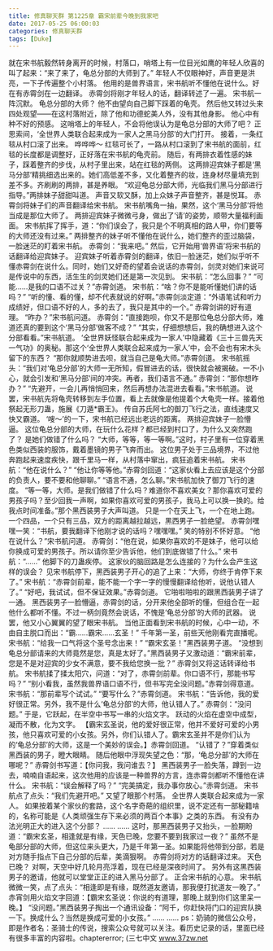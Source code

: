 ```yaml
---
title: 修真聊天群 第1225章 霸宋前辈今晚到我家吧
date: 2017-05-25 06:00:03
categories: 修真聊天群
tags: [Duke]
---
```


就在宋书航毅然转身离开的时候，村落口，哨塔上有一位目光如鹰的年轻人欣喜的叫了起来：“来了来了，龟总分部的大师到了。”
年轻人不仅眼神好，声音更是洪亮，一下子传遍整个小村落。
他用的是兽界语言，宋书航听不懂他在说什么。好在有赤霄剑在一边翻译。
赤霄剑将刚才年轻人的话，翻译转述了一遍。
宋书航一阵沉默。
龟总分部的大师？
他不由望向自己脚下踩着的龟壳。
然后他又转过头来四处观望——在这村落附近，除了他和功德蛇美人外，没有其他身影。
他心中有种不好的预感。
这哨塔上的年轻人，不会将他误认为是龟总分部的大师了吧？
正思索间，‘全世界人类联合起来成为一家人之黑马分部’的大门打开。
接着，一条红毯从村口滚了出来。
哗哗哗～
红毯可长了，一路从村口滚到了宋书航的面前，红毯的长度都是调整好，正好落在宋书航的龟壳前。
随后，有两排衣着性感的妹子，踩着整齐的步伐，从村子里出来，站在红毯的两侧。
这两排迎宾妹子都是‘黑马分部’精挑细选出来的。她们高低差不多，又化着整齐的妆，连身材尽量填充到差不多。齐刷刷的两排，甚是养眼。
“欢迎龟总分部大师，光临我们黑马分部进行指导。”两排妹子甜甜叫道。
声音又软又酥，加上众妹子声音整齐，甚是悦耳。
赤霄剑将妹子们的声音翻译给宋书航。
宋书航嘴角一抽，果然，这个‘黑马分部’将他当成是那位大师了。
两排迎宾妹子微微弓身，做出了‘请’的姿势，顺带大量福利画面。
宋书航挥了挥手，道：“你们误会了，我只是个不明真相的路人甲，你们要等的大师还没有过来。”
两排整齐的妹子听不懂他在说什么，她们整齐的歪过脑袋，一脸迷茫的盯着宋书航。
赤霄剑：“我来吧。”
然后，它开始用‘兽界语’将宋书航的话翻译给迎宾妹子。
迎宾妹子听着赤霄剑的翻译，依旧一脸迷茫，她们似乎听不懂赤霄剑在说什么。同时，她们又好奇的望着会说话的赤霄剑，剑灵对她们来说可是传说中的东西，活生生的剑灵她们还是第一次见到。
宋书航：“怎么回事？”
“可能……是我的口语不过关？”赤霄剑道。
宋书航：“啥？你不是能听懂她们讲的话吗？”
“听的懂、看的懂，却不代表就说的好啊。”赤霄剑淡定道：“外语笔试和听力成绩好，但口语不好的人，多的去了，我只是其中的一个。”
赤霄剑讲的好有道理。
“昨办？”宋书航问道。
赤霄剑：“直接跑呗，你又不是那位龟总分部大师，难道还真的要到这个‘黑马分部’做客不成？”
“其实，仔细想想后，我的确想进入这个分部看看。”宋书航道。
‘全世界妖怪联合起来成为一家人’中隐藏着《三十三兽先天一气功》的奥秘。那这个‘全世界人类联合起来成为一家人’中，会不会也有宋木头留下的东西？
“那你就顺势进去呗，就当自己是龟大师。”赤霄剑道。
宋书航摇头：“我们对‘龟总分部’的大师一无所知，假冒进去的话，很快就会被揭破。一不小心，就会引发和‘黑马分部’间的冲突。再者，我们语言不通。”
赤霄剑：“那你想昨办？”
“先避开，一会儿再悄悄回来，然后再想办法混进去看看。”宋书航道。
说罢，宋书航先将龟壳转移到左手位置，看上去就像是他提着个大龟壳一样。接着他祭起无形刀蛊，施展《刀遁*霸王》。
传自苏氏阿七的御刀飞行之法，直线速度又快又霸道。
‘嗖～’的一下，宋书航已经远出老远的距离。
两排迎宾妹子一脸懵逼。
这位龟总分部的大师，在玩什么花样？都已经到村口了，为什么又突然跑了？
是她们做错了什么吗？
“大师，等等，等一等啊。”这时，村子里有一位穿着黑色类似西装的服饰，戴着墨镜的男子飞奔而出。
这位男子处于三品境界，不过他奔跑起来速度疾快，跟千里马一样，从村落中窜出，疯狂追着宋书航。
宋书航：“他在说什么？”
“他让你等等他。”赤霄剑回道：“这家伙看上去应该是这个分部的负责人，要不要和他聊聊。”
“语言不通，怎么聊。”宋书航加快了御刀飞行的速度。
“等一等，大师。是我们做错了什么吗？难道你不喜欢美女？那你喜欢可爱的男孩子吗？至少回我一声啊，如果你喜欢可爱的男孩子，我马上可以换一换的。给我点时间准备。”那个黑西装男子大声叫道。
只是一个在天上飞，一个在地上跑。一个四品，一个只有三品，双方的距离越拉越远，黑西男子一脸绝望。
赤霄剑嘿嘿一笑：“书航，要我翻译下他刚才说的话吗？嘿嘿嘿。”
笑的特别不怀好意。
“他在说什么？”宋书航问道。
赤霄剑：“他在说，如果你喜欢的不是妹子，他可以给你换成可爱的男孩子。所以请你至少告诉他，他们到底做错了什么。”
宋书航：“……”
他脚下的刀蛊疾停。
这家伙的脑回路是怎么连接的？为什么会产生这样的误会？
见宋书航停下，黑西装男子开心的追了上来：“大师，你终于肯停下来了。”
宋书航：“赤霄剑前辈，能不能一个字一字的慢慢翻译给他听，说他认错人了。”
“好吧，我试试，但不保证效果。”赤霄剑道。
它啪啦啪啦的跟黑西装男子讲了一通。
黑西装男子一脸懵逼，赤霄剑的话，分开来他全部听的懂，但组合在一起他什么都听不懂。不过一柄剑竟然会说话，不愧是‘龟总分部’的大师的武器。
说罢，他又小心翼翼的望了眼宋书航。
当他正面看到宋书航的时候，心中一动，不由自主脱口而出：“霸……霸宋……玄圣！”
千年第一圣，前些天他刚看完直播呢。
宋书航：“给我一口气将这个圣号念出来！”
“霸宋玄圣！”黑西装男子道。
“没想到龟总分部请来的大师竟然是您，真是太好了。”黑西装男子又激动道：“霸宋前辈，您是不是对迎宾的少女不满意，要不我给您换一批？”
赤霄剑又将这话转译给书航。
宋书航揉了揉太阳穴，问道：“对了，赤霄剑前辈。你口语不行，那能书写吗？”
“别小看我，虽然我兽界语口语不行，但书写完全没问题。”赤霄剑得意道。
宋书航：“那前辈写个试试。”
“要写什么？”赤霄剑道。
宋书航：“告诉他，我的爱好很正常。另外，我不是什么‘龟总分部’的大师，他认错人了。”
赤霄剑：“没问题。”
于是，它跃起，在半空中书写一串的火焰文字。
跃动的火焰在虚空中成型，凝而不散，化为文字。
【霸宋玄圣说，他的爱好很正常，他并不爱好可爱的小男孩，他只喜欢可爱的小女孩。另外，你们认错人了。霸宋玄圣并不是你们认为的‘龟总分部’的大师，这是一个美妙的误会。】赤霄剑回道。
“认错了？”穿着类似黑西装的男子，瞪大眼睛。
随后他眼中浮现失望之色：“那，‘龟总分部’的大师在哪呢？”
赤霄剑书写道：【你问我，我问谁去？】
黑西装男子一脸失落，蹲到一边去，喃喃自语起来，这次他用的应该是一种兽界的方言，连赤霄剑都听不懂他在讲什么。
宋书航：“误会解释了吗？”
“完美搞定，我办事你放心。”赤霄剑道。
宋书航点了点头：“我们先避开吧。”
又望了眼那个村落。
全世界人类联合起来成为一家人。
如果按着某个家伙的套路，这个名字奇葩的组织里，说不定还有一部秘籍啥的，名称可能是《人类顽强生存下来必须的两百个本事》之类的东西。
有没有办法光明正大的进入这个分部？
……
……
这时，那黑西装男子又抬头，一脸期盼道：“霸宋玄圣，相逢就是有缘，天色已晚，您要不要到我家过一夜？”
虽然不是龟部分部的大师，但这位来头更大，乃是千年第一圣。如果能将他带到分部，若是对方随手指点下自己分部的后辈，美滴狠啊。
赤霄剑将对方的话翻译过来。
天色已晚？
对啊，天空中好几轮月亮浮着，现在已经是深夜时间了。
另外有这黑西装男子的邀请，他就可以堂堂正正的进入黑马分部了。
正合宋书航的心意。
宋书航微微一笑，点了点头：“相逢即是有缘，既然道友邀请，那我便打扰道友一晚了。”
赤宵剑用火焰文字回道：【霸宋玄圣说：你说的有道理，那晚上就到你们这里呆一晚。】
“没问题。”黑西装男子掏出一个通讯设备：“阿千，你赶快将门口的迎宾队换一下。换成什么？当然是换成可爱的小女孩。”
……
……
ps：奶骑的微信公众号，即是作者名：圣骑士的传说，搜索公众号就可以关注。看历史记录的话，里面已经有很多丰富的内容啦。chaptererror;
(三七中文 www.37zw.net